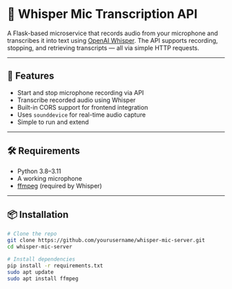 # 🎤 Whisper Mic Transcription API

A Flask-based microservice that records audio from your microphone and transcribes it into text using [OpenAI Whisper](https://github.com/openai/whisper). The API supports recording, stopping, and retrieving transcripts — all via simple HTTP requests.

---

## 🚀 Features

- Start and stop microphone recording via API
- Transcribe recorded audio using Whisper
- Built-in CORS support for frontend integration
- Uses `sounddevice` for real-time audio capture
- Simple to run and extend

---

## 🛠 Requirements

- Python 3.8–3.11
- A working microphone
- [ffmpeg](https://ffmpeg.org/download.html) (required by Whisper)



---

## 📦 Installation

```bash
# Clone the repo
git clone https://github.com/yourusername/whisper-mic-server.git
cd whisper-mic-server

# Install dependencies
pip install -r requirements.txt
sudo apt update
sudo apt install ffmpeg

